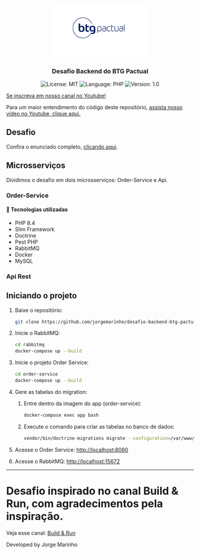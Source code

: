 <p align="center" width="100%">
    <img width="50%" src="https://github.com/jorgemarinho/desafio-backend-btg-pactual/blob/master/images/btg-logo.jpg"> 
</p>

<h3 align="center">
  Desafio Backend do BTG Pactual
</h3>

<p align="center">
  <img alt="License: MIT" src="https://img.shields.io/badge/license-MIT-%2304D361">
  <img alt="Language: PHP" src="https://img.shields.io/badge/language-php-green">
  <img alt="Version: 1.0" src="https://img.shields.io/badge/version-1.0-yellowgreen">
</p>

[Se inscreva em nosso canal no Youtube!](https://www.youtube.com/@JorgeMarinhoDev?sub_confirmation=1)

Para um maior entendimento do código deste repositório, [assista nosso vídeo no Youtube, clique aqui.](https://www.youtube.com/watch?v=e_WgAB0Th_I)

## Desafio
Confira o enunciado completo, [clicando aqui](./problem.md).

## Microsserviços
Dividimos o desafio em dois microsserviços: Order-Service e Api.

### Order-Service

#### :rocket: Tecnologias utilizadas
* PHP 8.4
* Slim Framework
* Doctrine
* Pest PHP
* RabbitMQ
* Docker
* MySQL

### Api Rest

## Iniciando o projeto

1. Baixe o repositório:
    ```sh
    git clone https://github.com/jorgemarinho/desafio-backend-btg-pactual.git
    ```

2. Inicie o RabbitMQ:
    ```sh
    cd rabbitmq
    docker-compose up --build
    ```

3. Inicie o projeto Order Service:
    ```sh
    cd order-service
    docker-compose up --build
    ```

4. Gere as tabelas do migration:
    1. Entre dentro da imagem do app (order-service):
        ```sh
        docker-compose exec app bash
        ```
    2. Execute o comando para criar as tabelas no banco de dados:
        ```sh
        vendor/bin/doctrine-migrations migrate --configuration=/var/www/html/config/migrations.php
        ```

5. Acesse o Order Service:
    [http://localhost:8080](http://localhost:8080)

6. Acesse o RabbitMQ:
    [http://localhost:15672](http://localhost:15672)

---

# Desafio inspirado no canal Build & Run, com agradecimentos pela inspiração. 
Veja esse canal: [Build & Run](https://www.youtube.com/watch?v=e_WgAB0Th_I)

Developed by Jorge Marinho
